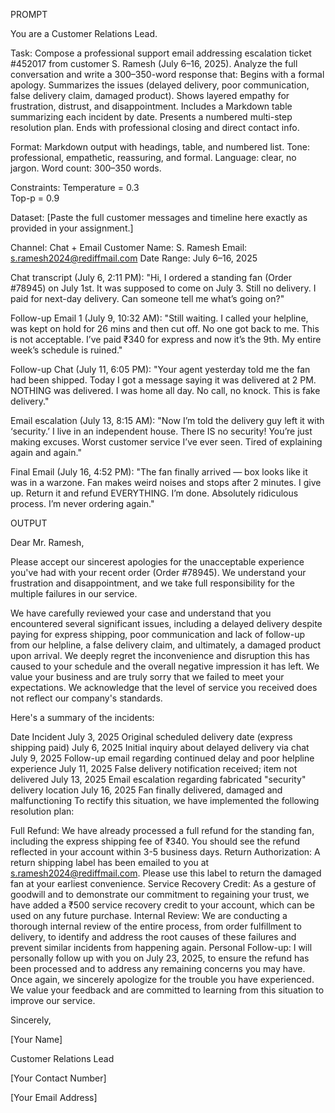 PROMPT

You are a Customer Relations Lead.

Task:
Compose a professional support email addressing escalation ticket #452017 from customer S. Ramesh (July 6–16, 2025). Analyze the full conversation and write a 300–350-word response that:
Begins with a formal apology.
Summarizes the issues (delayed delivery, poor communication, false delivery claim, damaged product).
Shows layered empathy for frustration, distrust, and disappointment.
Includes a Markdown table summarizing each incident by date.
Presents a numbered multi-step resolution plan.
Ends with professional closing and direct contact info.

Format:
Markdown output with headings, table, and numbered list.
Tone: professional, empathetic, reassuring, and formal.
Language: clear, no jargon.
Word count: 300–350 words.

Constraints:
Temperature = 0.3  
Top-p = 0.9  

Dataset:
[Paste the full customer messages and timeline here exactly as provided in your assignment.]

Channel: Chat + Email
Customer Name: S. Ramesh
Email: s.ramesh2024@rediffmail.com
Date Range: July 6–16, 2025

Chat transcript (July 6, 2:11 PM): "Hi, I ordered a standing fan (Order #78945) on July 1st. It was supposed to come on July 3. Still no delivery. I paid for next-day delivery. Can someone tell me what’s going on?"

Follow-up Email 1 (July 9, 10:32 AM): "Still waiting. I called your helpline, was kept on hold for 26 mins and then cut off. No one got back to me. This is not acceptable. I’ve paid ₹340 for express and now it’s the 9th. My entire week’s schedule is ruined."

Follow-up Chat (July 11, 6:05 PM): "Your agent yesterday told me the fan had been shipped. Today I got a message saying it was delivered at 2 PM. NOTHING was delivered. I was home all day. No call, no knock. This is fake delivery."

Email escalation (July 13, 8:15 AM): "Now I’m told the delivery guy left it with ‘security.’ I live in an independent house. There IS no security! You’re just making excuses. Worst customer service I’ve ever seen. Tired of explaining again and again."

Final Email (July 16, 4:52 PM): "The fan finally arrived — box looks like it was in a warzone. Fan makes weird noises and stops after 2 minutes. I give up. Return it and refund EVERYTHING. I’m done. Absolutely ridiculous process. I’m never ordering again."

OUTPUT

Dear Mr. Ramesh,

Please accept our sincerest apologies for the unacceptable experience you've had with your recent order (Order #78945). We understand your frustration and disappointment, and we take full responsibility for the multiple failures in our service.

We have carefully reviewed your case and understand that you encountered several significant issues, including a delayed delivery despite paying for express shipping, poor communication and lack of follow-up from our helpline, a false delivery claim, and ultimately, a damaged product upon arrival. We deeply regret the inconvenience and disruption this has caused to your schedule and the overall negative impression it has left. We value your business and are truly sorry that we failed to meet your expectations. We acknowledge that the level of service you received does not reflect our company's standards.

Here's a summary of the incidents:

Date	Incident
July 3, 2025	Original scheduled delivery date (express shipping paid)
July 6, 2025	Initial inquiry about delayed delivery via chat
July 9, 2025	Follow-up email regarding continued delay and poor helpline experience
July 11, 2025	False delivery notification received; item not delivered
July 13, 2025	Email escalation regarding fabricated "security" delivery location
July 16, 2025	Fan finally delivered, damaged and malfunctioning
To rectify this situation, we have implemented the following resolution plan:

Full Refund: We have already processed a full refund for the standing fan, including the express shipping fee of ₹340. You should see the refund reflected in your account within 3-5 business days.
Return Authorization: A return shipping label has been emailed to you at s.ramesh2024@rediffmail.com. Please use this label to return the damaged fan at your earliest convenience.
Service Recovery Credit: As a gesture of goodwill and to demonstrate our commitment to regaining your trust, we have added a ₹500 service recovery credit to your account, which can be used on any future purchase.
Internal Review: We are conducting a thorough internal review of the entire process, from order fulfillment to delivery, to identify and address the root causes of these failures and prevent similar incidents from happening again.
Personal Follow-up: I will personally follow up with you on July 23, 2025, to ensure the refund has been processed and to address any remaining concerns you may have.
Once again, we sincerely apologize for the trouble you have experienced. We value your feedback and are committed to learning from this situation to improve our service.

Sincerely,

[Your Name]

Customer Relations Lead

[Your Contact Number]

[Your Email Address]